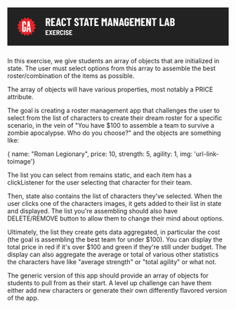 # ![React State Management - Exercise](./assets/hero.png)

In this exercise, we give students an array of objects that are initialized in state. The user must select options from this array to assemble the best roster/combination of the items as possible.

The array of objects will have various properties, most notably a PRICE attribute. 

The goal is creating a roster management app that challenges the user to select from the list of characters to create their dream roster for a specific scenario, in the vein of "You have $100 to assemble a team to survive a zombie apocalypse. Who do you choose?" and the objects are something like:

{ name: "Roman Legionary", price: 10, strength: 5, agility: 1, img: 'url-link-toimage'}

The list you can select from remains static, and each item has a clickListener for the user selecting that character for their team.

Then, state also contains the list of characters they've selected. When the user clicks one of the characters images, it gets added to their list in state and displayed. The list you're assembling should also have DELETE/REMOVE button to allow them to change their mind about options.

Ultimately, the list they create gets data aggregated, in particular the cost (the goal is assembling the best team for under $100). You can display the total price in red if it's over $100 and green if they're still under budget. The display can also aggregate the average or total of various other statistics the characters have like "average strength" or "total agility" or what not.

The generic version of this app should provide an array of objects for students to pull from as their start. A level up challenge can have them either add new characters or generate their own differently flavored version of the app.
